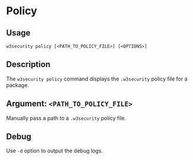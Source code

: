 # Policy

## Usage

`w3security policy [<PATH_TO_POLICY_FILE>] [<OPTIONS>]`

## Description

The `w3security policy` command displays the `.w3security` policy file for a package.

## Argument: `<PATH_TO_POLICY_FILE>`

Manually pass a path to a `.w3security` policy file.

## Debug

Use `-d` option to output the debug logs.

